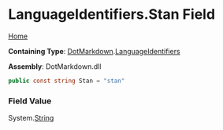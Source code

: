 # LanguageIdentifiers\.Stan Field

[Home](../../../README.md)

**Containing Type**: [DotMarkdown](../../README.md)\.[LanguageIdentifiers](../README.md)

**Assembly**: DotMarkdown\.dll

```csharp
public const string Stan = "stan"
```

### Field Value

System\.[String](https://docs.microsoft.com/en-us/dotnet/api/system.string)